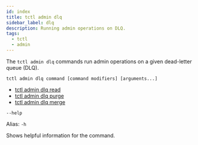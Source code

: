 ```yaml
---
id: index
title: tctl admin dlq
sidebar_label: dlq
description: Running admin operations on DLQ.
tags:
  - tctl
  - admin
---
```


The `tctl admin dlq` commands run admin operations on a given dead-letter queue (DLQ).

`tctl admin dlq command [command modifiers] [arguments...]`

- [tctl admin dlq read](/tctl-v1/admin/dlq/read)
- [tctl admin dlq purge](/tctl-v1/admin/dlq/purge)
- [tctl admin dlq merge](/tctl-v1/admin/dlq/merge)

`--help`

Alias: `-h`

Shows helpful information for the command.

